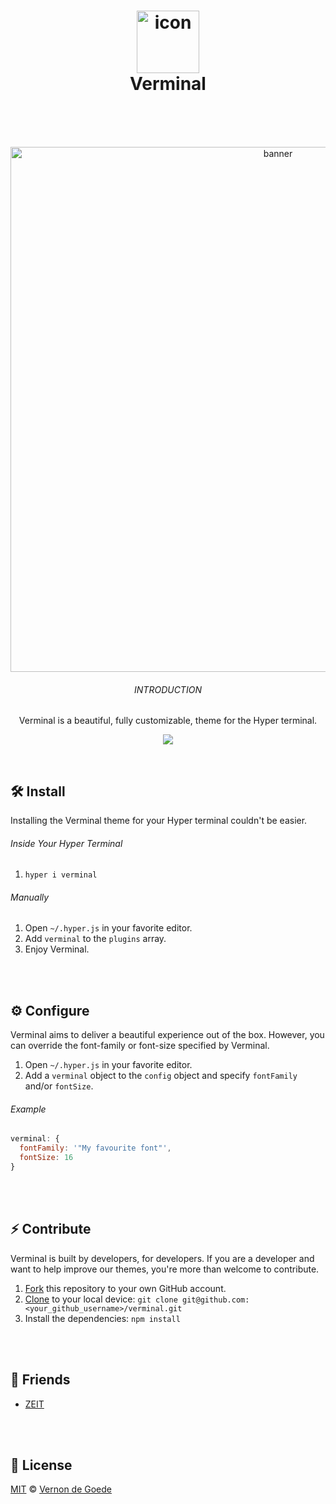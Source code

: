<h1 align="center">
  <img src="https://gielcobben.com/github/verminal/icon_256x256.png" width="100" alt="icon"><br>
  Verminal
  <br>
  <br>
</h1>
<br>
<p align="center">  
  <img src="https://gielcobben.com/github/verminal/github_cover.png" width="840" alt="banner">
  <br>
  <h6 align="center">INTRODUCTION</h6>
  <p align="center">Verminal is a beautiful, fully customizable, theme for the Hyper terminal.</p>
 <p align="center"><img src="https://img.shields.io/npm/dw/verminal.svg" /></p>
</p>
<br>

## 🛠 Install
Installing the Verminal theme for your Hyper terminal couldn't be easier.

###### Inside Your Hyper Terminal
1. `hyper i verminal`

###### Manually
1. Open `~/.hyper.js` in your favorite editor.
2. Add `verminal` to the `plugins` array.
3. Enjoy Verminal.

<br>
<br>

## ⚙️ Configure
Verminal aims to deliver a beautiful experience out of the box. However, you can override the font-family or font-size specified by Verminal.

1. Open `~/.hyper.js` in your favorite editor.
2. Add a `verminal` object to the `config` object and specify `fontFamily` and/or `fontSize`.

###### Example
```javascript
verminal: {
  fontFamily: '"My favourite font"',
  fontSize: 16
}
```

<br>
<br>

## ⚡️ Contribute
Verminal is built by developers, for developers. If you are a developer and want to help improve our themes, you're more than welcome to contribute.

1. [Fork](https://help.github.com/articles/fork-a-repo/) this repository to your own GitHub account.
2. [Clone](https://help.github.com/articles/cloning-a-repository/) to your local device: `git clone git@github.com:<your_github_username>/verminal.git`
3. Install the dependencies: `npm install`

<br>
<br>

## 👭 Friends
- [ZEIT](https://github.com/zeit)

<br>
<br>

## 🔑 License

[MIT](https://github.com/defringe/verminal/blob/master/license) © [Vernon de Goede](https://twitter.com/vernon_dg)
